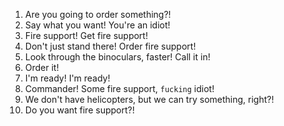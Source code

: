 1. Are you going to order something?!
2. Say what you want! You're an idiot!
3. Fire support! Get fire support!
4. Don't just stand there! Order fire support!
5. Look through the binoculars, faster! Call it in!
6. Order it!
7. I'm ready! I'm ready!
8. Commander! Some fire support, `fucking` idiot!
9. We don't have helicopters, but we can try something, right?!
10. Do you want fire support?!